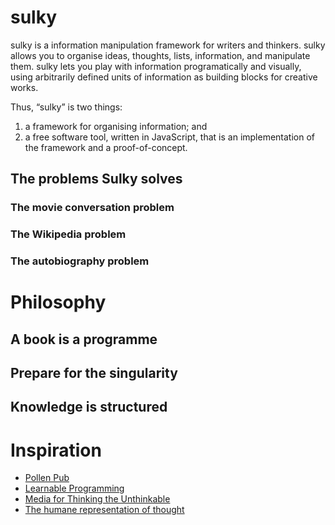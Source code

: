 # sulky

sulky is a information manipulation framework for writers and thinkers. sulky allows you to organise ideas, thoughts, lists, information, and manipulate them. sulky lets you play with information programatically and visually, using arbitrarily defined units of information as building blocks for creative works. 

Thus, “sulky” is two things: 

1. a framework for organising information; and 
2. a free software tool, written in JavaScript, that is an implementation of the framework and a proof-of-concept.

## The problems Sulky solves

### The movie conversation problem

### The Wikipedia problem

### The autobiography problem

# Philosophy 

## A book is a programme 

## Prepare for the singularity 

## Knowledge is structured

# Inspiration 

* [Pollen Pub](http://pollenpub.com/)
* [Learnable Programming](http://worrydream.com/#!/LearnableProgramming)
* [Media for Thinking the Unthinkable](http://worrydream.com/#!/MediaForThinkingTheUnthinkable)
* [The humane representation of thought](http://worrydream.com/#!/TheHumaneRepresentationOfThoughtTalk)
